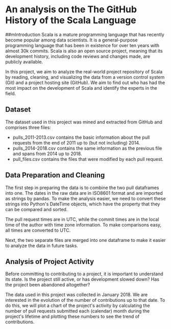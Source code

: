 # An analysis on the The GitHub History of the Scala Language

##mIntroduction
Scala is a mature programming language that has recently become popular among data scientists. It is a general-purpose programming language that has been in existence for over ten years with almost 30k commits. Scala is also an open source project, meaning that its development history, including code reviews and changes made, are publicly available.

In this project, we aim to analyze the real-world project repository of Scala by reading, cleaning, and visualizing the data from a version control system (Git) and a project hosting site (GitHub). We aim to find out who has had the most impact on the development of Scala and identify the experts in the field.

## Dataset
The dataset used in this project was mined and extracted from GitHub and comprises three files:

* pulls_2011-2013.csv contains the basic information about the pull requests from the end of 2011 up to (but not including) 2014.
* pulls_2014-2018.csv contains the same information as the previous file and spans from 2014 up to 2018.
* pull_files.csv contains the files that were modified by each pull request.
## Data Preparation and Cleaning
The first step in preparing the data is to combine the two pull dataframes into one. The dates in the raw data are in ISO8601 format and are imported as strings by pandas. To make the analysis easier, we need to convert these strings into Python's DateTime objects, which have the property that they can be compared and sorted.

The pull request times are in UTC, while the commit times are in the local time of the author with time zone information. To make comparisons easy, all times are converted to UTC.

Next, the two separate files are merged into one dataframe to make it easier to analyze the data in future tasks.

## Analysis of Project Activity
Before committing to contributing to a project, it is important to understand its state. Is the project still active, or has development slowed down? Has the project been abandoned altogether?

The data used in this project was collected in January 2018. We are interested in the evolution of the number of contributions up to that date. To do this, we will plot a chart of the project's activity by calculating the number of pull requests submitted each (calendar) month during the project's lifetime and plotting these numbers to see the trend of contributions.







